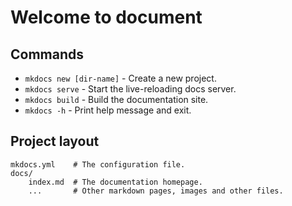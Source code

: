 # Welcome to document

## Commands

* `mkdocs new [dir-name]` - Create a new project.
* `mkdocs serve` - Start the live-reloading docs server.
* `mkdocs build` - Build the documentation site.
* `mkdocs -h` - Print help message and exit.

## Project layout

```
mkdocs.yml    # The configuration file.
docs/
    index.md  # The documentation homepage.
    ...       # Other markdown pages, images and other files.
```

